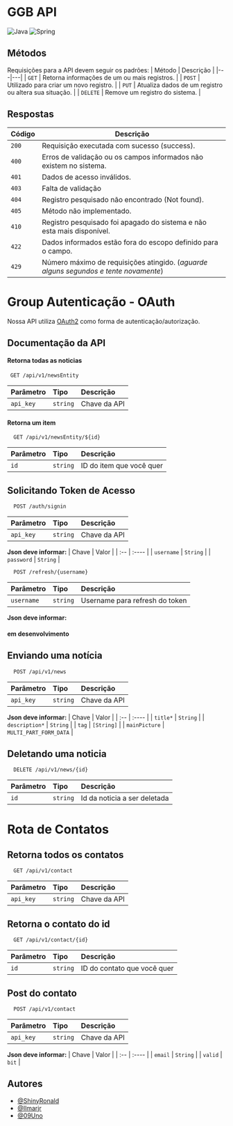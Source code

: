 # GGB API 
![Java](https://img.shields.io/badge/java-%23ED8B00.svg?style=for-the-badge&logo=openjdk&logoColor=white)
![Spring](https://img.shields.io/badge/spring-%236DB33F.svg?style=for-the-badge&logo=spring&logoColor=white)


## Métodos
Requisições para a API devem seguir os padrões:
| Método | Descrição |
|---|---|
| `GET` | Retorna informações de um ou mais registros. |
| `POST` | Utilizado para criar um novo registro. |
| `PUT` | Atualiza dados de um registro ou altera sua situação. |
| `DELETE` | Remove um registro do sistema. |

## Respostas

| Código | Descrição |
|---|---|
| `200` | Requisição executada com sucesso (success).|
| `400` | Erros de validação ou os campos informados não existem no sistema.|
| `401` | Dados de acesso inválidos.|
| `403` | Falta de validação|
| `404` | Registro pesquisado não encontrado (Not found).|
| `405` | Método não implementado.|
| `410` | Registro pesquisado foi apagado do sistema e não esta mais disponível.|
| `422` | Dados informados estão fora do escopo definido para o campo.|
| `429` | Número máximo de requisições atingido. (*aguarde alguns segundos e tente novamente*)|

# Group Autenticação - OAuth

Nossa API utiliza [OAuth2](https://auth0.com/pt) como forma de autenticação/autorização.
## Documentação da API

#### Retorna todas as noticias

```http
 GET /api/v1/newsEntity
```

| Parâmetro   | Tipo       | Descrição                           |
| :---------- | :--------- | :---------------------------------- |
| `api_key` | `string` | Chave da API |

#### Retorna um item

```http
  GET /api/v1/newsEntity/${id}
```

| Parâmetro   | Tipo       | Descrição                                   |
| :---------- | :--------- | :------------------------------------------ |
| `id`      | `string` | ID do item que você quer |

## Solicitando Token de Acesso

```http
  POST /auth/signin
```

| Parâmetro   | Tipo       | Descrição                                   |
| :---------- | :--------- | :------------------------------------------ |
| `api_key`      | `string` | Chave da API |

**Json deve informar:**
| Chave | Valor |
| :-- | :---- |
| `username` | `String` |
| `password` | `String` |

```http
  POST /refresh/{username}
```

| Parâmetro   | Tipo       | Descrição                                   |
| :---------- | :--------- | :------------------------------------------ |
| `username`      | `string` | Username para refresh do token |

**Json deve informar:**
#### em desenvolvimento

## Enviando uma notícia

```http
  POST /api/v1/news
```

| Parâmetro   | Tipo       | Descrição                                   |
| :---------- | :--------- | :------------------------------------------ |
| `api_key`      | `string` | Chave da API |

**Json deve informar:**
| Chave | Valor |
| :-- | :---- |
| `title*` | `String` |
| `description*` | `String` |
| `tag` | `[String]` |
| `mainPicture` | `MULTI_PART_FORM_DATA` |

## Deletando uma noticia

```http
  DELETE /api/v1/news/{id}
```

| Parâmetro   | Tipo       | Descrição                                   |
| :---------- | :--------- | :------------------------------------------ |
| `id`      | `string` | Id da noticia a ser deletada |

# Rota de Contatos
## Retorna todos os contatos

```http
  GET /api/v1/contact
```

| Parâmetro   | Tipo       | Descrição                                   |
| :---------- | :--------- | :------------------------------------------ |
| `api_key`      | `string` | Chave da API |

## Retorna o contato do id

```http
  GET /api/v1/contact/{id}
```

| Parâmetro   | Tipo       | Descrição                                   |
| :---------- | :--------- | :------------------------------------------ |
| `id`      | `string` | ID do contato que você quer|

## Post do contato

```http
  POST /api/v1/contact
```

| Parâmetro   | Tipo       | Descrição                                   |
| :---------- | :--------- | :------------------------------------------ |
| `api_key`      | `string` | Chave da API|

**Json deve informar:**
| Chave | Valor |
| :-- | :---- |
| `email` | `String` |
| `valid` | `bit` |


## Autores

- [@ShinyRonald](https://github.com/ShinyRonald)
- [@Ilmarjr ](https://github.com/Ilmarjr)
- [@09Uno](https://github.com/09Uno)

